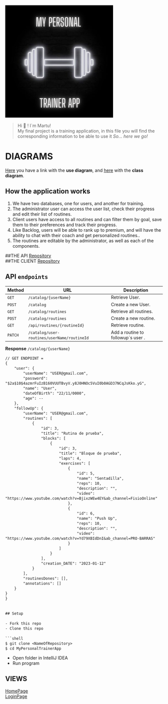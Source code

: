 ![My_personal_trainer_app_logp](./assets/logo.png)

> Hi 👋 ! I`m Martu!</br>
> My final project is a training application, in this file you will find the corresponding information to be able to use it *So... here we go!*

# DIAGRAMS
[Here](./assets/Diagrama%20de%20clases.png) you have a link with the **use  diagram**, and
[here](./assets/My%20Personal%20Trainer%20App-%20Use%20Case%20Diagram.png)
  with the **class diagram**.

## How the application works

1. We have two databases, one for users, and another for training.</br>
2. The administrator user can access the user list, check their progress and edit their list of routines.</br>
3. Client users have access to all routines and can filter them by goal, save them to their preferences and track their progress.</br>
4. Like Backlog, users will be able to rank up to premium, and will have the ability to chat with their coach and get personalized routines..</br>
5. The routines are editable by the administrator, as well as each of the components.</br>


##THE API [Repository](https://github.com/MartuDorado/Final-project-EY/tree/master/Api)<br>
##THE CLIENT [Repository](https://github.com/MartuDorado/Final-project-EY/tree/master/Client/Vue-project)


## API `endpoints`

| Method  | URL                                                               | Description                                                          |
|---------|-------------------------------------------------------------------|----------------------------------------------------------------------|
| `GET`   | `/catalog/{userName}`                                             | Retrieve User.                                                       |
| `POST`  | `/catalog`                                                        | Create a new User.                                                   |
| `GET`   | `/catalog/routines`                                               | Retrieve all routines.                                               |
| `POST`  | `/catalog/routines`                                               | Create a new routine.                                                |
| `GET`   | `/api/routines/{routineId}`                                       | Retrieve routine.                                                    |
| `PATCH` | `/catalog/user-routines/userName/routineId`             | Add a routine to followup´s user .                                   |


**Response**
`/catalog/{userName}`
```
// GET ENDPOINT =
{
    "user": {
        "userName": "USER@gmail.com",
        "password": "$2a$10$4azmrFuIzB160VUUTBvyV.y8J0HNOc5VuI0b0AGD37NCqJsKko.yG",
        "name": "User",
        "dateOfBirth": "22/11/0000",
        "age": --
    },
    "followUp": {
        "userName": "USER@gmail.com",
        "routines": [
            {
                "id": 3,
                "title": "Rutina de prueba",
                "blocks": [
                    {
                        "id": 3,
                        "title": "Bloque de prueba",
                        "laps": 4,
                        "exercises": [
                            {
                                "id": 5,
                                "name": "Sentadilla",
                                "reps": 10,
                                "description": "",
                                "video": "https://www.youtube.com/watch?v=BjixzWEw4EY&ab_channel=FisioOnline"
                            },
                            {
                                "id": 6,
                                "name": "Push Up",
                                "reps": 10,
                                "description": "",
                                "video": "https://www.youtube.com/watch?v=Yd79XBIdDnI&ab_channel=PRO-BARRAS"
                            }
                        ]
                    }
                ],
                "creation_DATE": "2023-01-12"
            }
        ],
        "routinesDones": [],
        "annotations": []
    }
}
}


## Setup

- Fork this repo
- Clone this repo

```shell
$ git clone <NameOfRepository>
$ cd MyPersonalTrainerApp
```

- Open folder in IntelliJ IDEA
- Run program

## VIEWS
[HomePage](./assets/screen1.png)<br>
[LoginPage](./assets/screen2.png)
